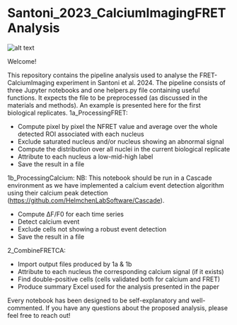 # Santoni_2023_CalciumImagingFRETAnalysis

![alt text](https://github.com/SimonZamora/Santoni_2023_CalciumImagingFRETAnalysis/blob/main/graphicalabstract.png?raw=true)

Welcome!

This repository contains the pipeline analysis used to analyse the FRET-CalciumImaging experiment in Santoni et al. 2024. 
The pipeline consists of three Jupyter notebooks and one helpers.py file containing useful functions. It expects the file to be preprocessed (as discussed in the materials and methods). An example is presented here for the first biological replicates. 
1a_ProcessingFRET: 
-	Compute pixel by pixel the NFRET value and average over the whole detected ROI associated with each nucleus 
-	Exclude saturated nucleus and/or nucleus showing an abnormal signal
-	Compute the distribution over all nuclei in the current biological replicate
-	Attribute to each nucleus a low-mid-high label
-	Save the result in a file

1b_ProcessingCalcium: 
NB: This notebook should be run in a Cascade environment as we have implemented a calcium event detection algorithm using their calcium peak detection (https://github.com/HelmchenLabSoftware/Cascade).
-	Compute ΔF/F0 for each time series
-	Detect calcium event 
-	Exclude cells not showing a robust event detection
-	Save the result in a file
  
2_CombineFRETCA: 
-	Import output files produced by 1a & 1b
-	Attribute to each nucleus the corresponding calcium signal (if it exists)
-	Find double-positive cells (cells validated both for calcium and FRET)
-	Produce summary Excel used for the analysis presented in the paper

Every notebook has been designed to be self-explanatory and well-commented. If you have any questions about the proposed analysis, please feel free to reach out! 


